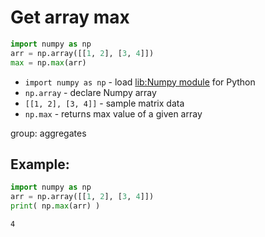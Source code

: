 # Get array max

```python
import numpy as np
arr = np.array([[1, 2], [3, 4]])
max = np.max(arr)
```

- `import numpy as np` - load [lib:Numpy module](/python-numpy/how-to-install-python-numpy-lib) for Python
- `np.array` - declare Numpy array
- `[[1, 2], [3, 4]]` - sample matrix data
- `np.max` - returns max value of a given array

group: aggregates

## Example: 
```python
import numpy as np
arr = np.array([[1, 2], [3, 4]])
print( np.max(arr) )
```
```
4

```

